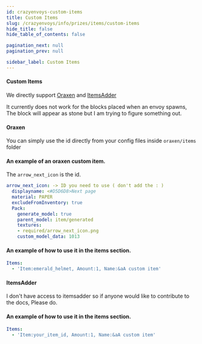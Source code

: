 ```yaml
---
id: crazyenvoys-custom-items
title: Custom Items
slug: /crazyenvoys/info/prizes/items/custom-items
hide_title: false
hide_table_of_contents: false

pagination_next: null
pagination_prev: null

sidebar_label: Custom Items
---
```

#### Custom Items
We directly support [Oraxen](https://www.spigotmc.org/resources/%E2%98%84%EF%B8%8F-oraxen-add-items-blocks-armors-hats-food-furnitures-plants-and-gui-1-18-1-20-1.72448/) and [ItemsAdder](https://www.spigotmc.org/resources/%E2%9C%A8itemsadder%E2%AD%90emotes-mobs-items-armors-hud-gui-emojis-blocks-wings-hats-liquids.73355/)

It currently does not work for the blocks placed when an envoy spawns, The block will appear as stone but I am trying to figure something out.

#### Oraxen
You can simply use the id directly from your config files inside `oraxen/items` folder

#### An example of an oraxen custom item.
The `arrow_next_icon` is the id.
```yaml
arrow_next_icon: -> ID you need to use ( don't add the : )
  displayname: <#D5D6D8>Next page
  material: PAPER
  excludeFromInventory: true
  Pack:
    generate_model: true
    parent_model: item/generated
    textures:
    - required/arrow_next_icon.png
    custom_model_data: 1013
```

#### An example of how to use it in the items section.
```yaml
Items:
  - 'Item:emerald_helmet, Amount:1, Name:&aA custom item'
```

#### ItemsAdder
I don't have access to itemsadder so if anyone would like to contribute to the docs, Please do.

#### An example of how to use it in the items section.
```yaml
Items:
  - 'Item:your_item_id, Amount:1, Name:&aA custom item'
```